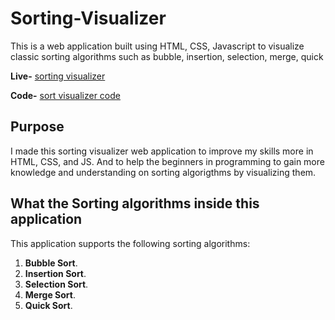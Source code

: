 # Sorting-Visualizer

This is a web application built using HTML, CSS, Javascript to visualize classic sorting algorithms such as bubble, insertion, selection, merge, quick

**Live-** [sorting visualizer](https://sorting-visualizer-two-zeta.vercel.app/)

**Code-** [sort visualizer code](https://github.com/RaviB20313/Sorting-Visualizer)

## Purpose

I made this sorting visualizer web application to improve my skills more in
HTML, CSS, and JS. And to help the beginners in programming to gain more knowledge and understanding on sorting algorigthms by visualizing them.

## What the Sorting algorithms inside this application

This application supports the following sorting algorithms:

1. **Bubble Sort**.
2. **Insertion Sort**.
3. **Selection Sort**.
4. **Merge Sort**.
5. **Quick Sort**.
